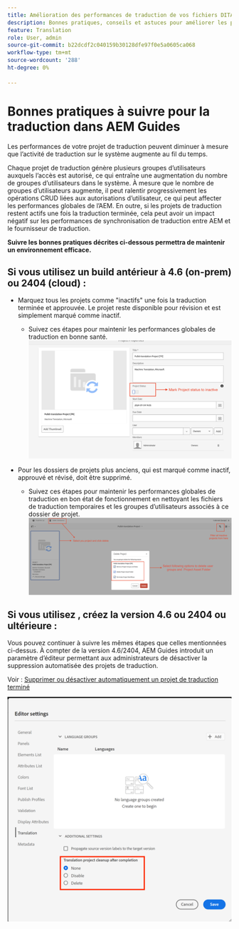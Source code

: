 ```yaml
---
title: Amélioration des performances de traduction de vos fichiers DITA dans les guides AEM
description: Bonnes pratiques, conseils et astuces pour améliorer les performances du projet de traduction DITA dans AEM Guides
feature: Translation
role: User, admin
source-git-commit: b22dcdf2c040159b30128dfe97f0e5a0605ca068
workflow-type: tm+mt
source-wordcount: '288'
ht-degree: 0%

---
```


# Bonnes pratiques à suivre pour la traduction dans AEM Guides

Les performances de votre projet de traduction peuvent diminuer à mesure que l’activité de traduction sur le système augmente au fil du temps.

Chaque projet de traduction génère plusieurs groupes d’utilisateurs auxquels l’accès est autorisé, ce qui entraîne une augmentation du nombre de groupes d’utilisateurs dans le système. À mesure que le nombre de groupes d’utilisateurs augmente, il peut ralentir progressivement les opérations CRUD liées aux autorisations d’utilisateur, ce qui peut affecter les performances globales de l’AEM. En outre, si les projets de traduction restent actifs une fois la traduction terminée, cela peut avoir un impact négatif sur les performances de synchronisation de traduction entre AEM et le fournisseur de traduction.

**Suivre les bonnes pratiques décrites ci-dessous permettra de maintenir un environnement efficace.**

## Si vous utilisez un build antérieur à 4.6 (on-prem) ou 2404 (cloud) :

- Marquez tous les projets comme &quot;inactifs&quot; une fois la traduction terminée et approuvée. Le projet reste disponible pour révision et est simplement marqué comme inactif.
   - Suivez ces étapes pour maintenir les performances globales de traduction en bonne santé.
     ![Projet de traduction inactif ](../assets/translation/translation-project-image1.png)

- Pour les dossiers de projets plus anciens, qui est marqué comme inactif, approuvé et révisé, doit être supprimé.
   - Suivez ces étapes pour maintenir les performances globales de traduction en bon état de fonctionnement en nettoyant les fichiers de traduction temporaires et les groupes d’utilisateurs associés à ce dossier de projet.
     ![ Supprimer le projet et le dossier de traduction ](../assets/translation/translation-project-image2.png)


## Si vous utilisez , créez la version 4.6 ou 2404 ou ultérieure :

Vous pouvez continuer à suivre les mêmes étapes que celles mentionnées ci-dessus. À compter de la version 4.6/2404, AEM Guides introduit un paramètre d’éditeur permettant aux administrateurs de désactiver la suppression automatisée des projets de traduction.

Voir : [Supprimer ou désactiver automatiquement un projet de traduction terminé](https://experienceleague.adobe.com/en/docs/experience-manager-guides/using/user-guide/author-content/create-preview-topics/author-content-aem-guides/work-with-web-editor/translate-documents-web-editor#automatically-delete-or-disable-a-completed-translation-project)

![ Paramètres automatisés pour supprimer et désactiver le projet de traduction dans AEM Guides ](../assets/translation/translation-project-image3.png)